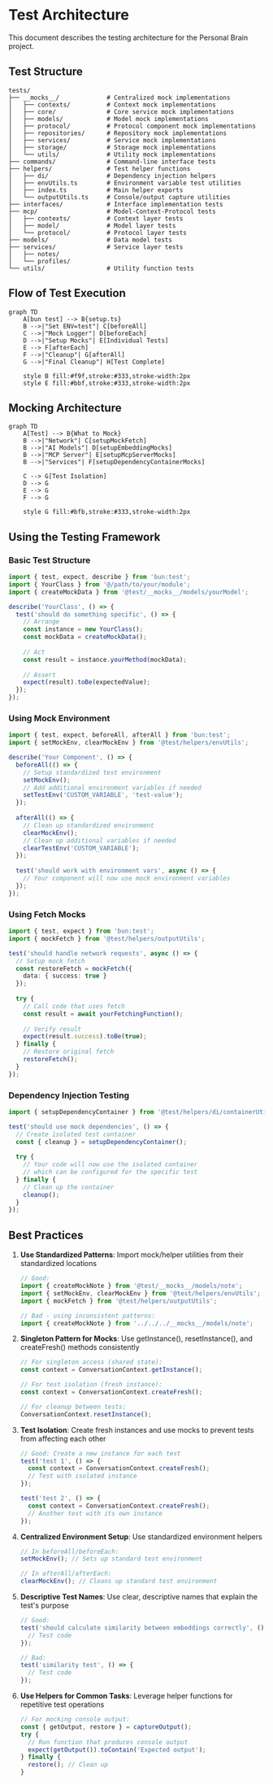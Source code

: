 # Test Architecture

This document describes the testing architecture for the Personal Brain project.

## Test Structure

```
tests/
├── __mocks__/             # Centralized mock implementations
│   ├── contexts/          # Context mock implementations
│   ├── core/              # Core service mock implementations
│   ├── models/            # Model mock implementations
│   ├── protocol/          # Protocol component mock implementations
│   ├── repositories/      # Repository mock implementations
│   ├── services/          # Service mock implementations
│   ├── storage/           # Storage mock implementations
│   └── utils/             # Utility mock implementations
├── commands/              # Command-line interface tests
├── helpers/               # Test helper functions
│   ├── di/                # Dependency injection helpers
│   ├── envUtils.ts        # Environment variable test utilities
│   ├── index.ts           # Main helper exports
│   └── outputUtils.ts     # Console/output capture utilities
├── interfaces/            # Interface implementation tests
├── mcp/                   # Model-Context-Protocol tests
│   ├── contexts/          # Context layer tests
│   ├── model/             # Model layer tests
│   └── protocol/          # Protocol layer tests
├── models/                # Data model tests
├── services/              # Service layer tests
│   ├── notes/
│   └── profiles/
└── utils/                 # Utility function tests
```

## Flow of Test Execution

```mermaid
graph TD
    A[bun test] --> B{setup.ts}
    B -->|"Set ENV=test"| C[beforeAll]
    C -->|"Mock Logger"| D[beforeEach]
    D -->|"Setup Mocks"| E[Individual Tests]
    E --> F[afterEach]
    F -->|"Cleanup"| G[afterAll]
    G -->|"Final Cleanup"| H[Test Complete]

    style B fill:#f9f,stroke:#333,stroke-width:2px
    style E fill:#bbf,stroke:#333,stroke-width:2px
```

## Mocking Architecture

```mermaid
graph TD
    A[Test] --> B{What to Mock}
    B -->|"Network"| C[setupMockFetch]
    B -->|"AI Models"| D[setupEmbeddingMocks]
    B -->|"MCP Server"| E[setupMcpServerMocks]
    B -->|"Services"| F[setupDependencyContainerMocks]
    
    C --> G[Test Isolation]
    D --> G
    E --> G
    F --> G
    
    style G fill:#bfb,stroke:#333,stroke-width:2px
```

## Using the Testing Framework

### Basic Test Structure

```typescript
import { test, expect, describe } from 'bun:test';
import { YourClass } from '@/path/to/your/module';
import { createMockData } from '@test/__mocks__/models/yourModel';

describe('YourClass', () => {
  test('should do something specific', () => {
    // Arrange
    const instance = new YourClass();
    const mockData = createMockData();
    
    // Act
    const result = instance.yourMethod(mockData);
    
    // Assert
    expect(result).toBe(expectedValue);
  });
});
```

### Using Mock Environment

```typescript
import { test, expect, beforeAll, afterAll } from 'bun:test';
import { setMockEnv, clearMockEnv } from '@test/helpers/envUtils';

describe('Your Component', () => {
  beforeAll(() => {
    // Setup standardized test environment
    setMockEnv();
    // Add additional environment variables if needed
    setTestEnv('CUSTOM_VARIABLE', 'test-value');
  });
  
  afterAll(() => {
    // Clean up standardized environment
    clearMockEnv();
    // Clean up additional variables if needed
    clearTestEnv('CUSTOM_VARIABLE');
  });
  
  test('should work with environment vars', async () => {
    // Your component will now use mock environment variables
  });
});
```

### Using Fetch Mocks

```typescript
import { test, expect } from 'bun:test';
import { mockFetch } from '@test/helpers/outputUtils';

test('should handle network requests', async () => {
  // Setup mock fetch
  const restoreFetch = mockFetch({
    data: { success: true }
  });
  
  try {
    // Call code that uses fetch
    const result = await yourFetchingFunction();
    
    // Verify result
    expect(result.success).toBe(true);
  } finally {
    // Restore original fetch
    restoreFetch();
  }
});
```

### Dependency Injection Testing

```typescript
import { setupDependencyContainer } from '@test/helpers/di/containerUtils';

test('should use mock dependencies', () => {
  // Create isolated test container
  const { cleanup } = setupDependencyContainer();
  
  try {
    // Your code will now use the isolated container
    // which can be configured for the specific test
  } finally {
    // Clean up the container
    cleanup();
  }
});
```

## Best Practices

1. **Use Standardized Patterns**: Import mock/helper utilities from their standardized locations
   ```typescript
   // Good:
   import { createMockNote } from '@test/__mocks__/models/note';
   import { setMockEnv, clearMockEnv } from '@test/helpers/envUtils';
   import { mockFetch } from '@test/helpers/outputUtils';
   
   // Bad - using inconsistent patterns:
   import { createMockNote } from '../../../__mocks__/models/note';
   ```

2. **Singleton Pattern for Mocks**: Use getInstance(), resetInstance(), and createFresh() methods consistently
   ```typescript
   // For singleton access (shared state):
   const context = ConversationContext.getInstance();
   
   // For test isolation (fresh instance):
   const context = ConversationContext.createFresh();
   
   // For cleanup between tests:
   ConversationContext.resetInstance();
   ```

3. **Test Isolation**: Create fresh instances and use mocks to prevent tests from affecting each other
   ```typescript
   // Good: Create a new instance for each test
   test('test 1', () => {
     const context = ConversationContext.createFresh();
     // Test with isolated instance
   });
   
   test('test 2', () => {
     const context = ConversationContext.createFresh();
     // Another test with its own instance
   });
   ```

4. **Centralized Environment Setup**: Use standardized environment helpers
   ```typescript
   // In beforeAll/beforeEach:
   setMockEnv(); // Sets up standard test environment
   
   // In afterAll/afterEach:
   clearMockEnv(); // Cleans up standard test environment
   ```

5. **Descriptive Test Names**: Use clear, descriptive names that explain the test's purpose
   ```typescript
   // Good:
   test('should calculate similarity between embeddings correctly', () => {
     // Test code
   });
   
   // Bad:
   test('similarity test', () => {
     // Test code
   });
   ```

6. **Use Helpers for Common Tasks**: Leverage helper functions for repetitive test operations
   ```typescript
   // For mocking console output:
   const { getOutput, restore } = captureOutput();
   try {
     // Run function that produces console output
     expect(getOutput()).toContain('Expected output');
   } finally {
     restore(); // Clean up
   }
   ```